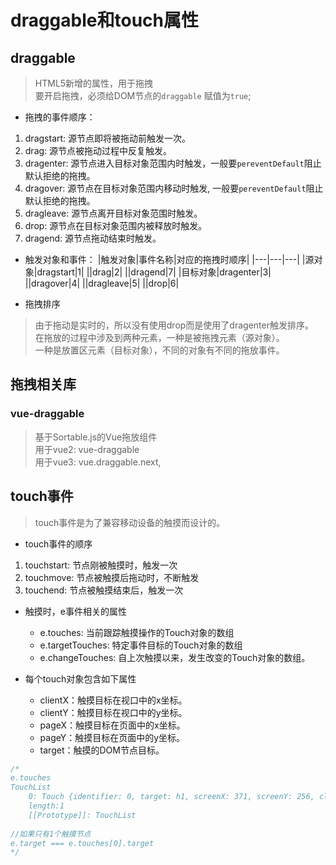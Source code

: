 # draggable和touch属性
## draggable
> HTML5新增的属性，用于拖拽  
> 要开启拖拽，必须给DOM节点的`draggable` 赋值为`true`;
- 拖拽的事件顺序：
1. dragstart: 源节点即将被拖动前触发一次。
2. drag: 源节点被拖动过程中反复触发。
3. dragenter: 源节点进入目标对象范围内时触发，一般要`pereventDefault`阻止默认拒绝的拖拽。
4. dragover: 源节点在目标对象范围内移动时触发, 一般要`pereventDefault`阻止默认拒绝的拖拽。
5. dragleave: 源节点离开目标对象范围时触发。
6. drop: 源节点在目标对象范围内被释放时触发。
7. dragend: 源节点拖动结束时触发。

- 触发对象和事件：
|触发对象|事件名称|对应的拖拽时顺序|
|---|---|---|
|源对象|dragstart|1|
||drag|2|
||dragend|7|
|目标对象|dragenter|3|
||dragover|4|
||dragleave|5|
||drop|6|

- 拖拽排序
> 由于拖动是实时的，所以没有使用drop而是使用了dragenter触发排序。  
> 在拖放的过程中涉及到两种元素，一种是被拖拽元素（源对象）。  
> 一种是放置区元素（目标对象），不同的对象有不同的拖放事件。  

## 拖拽相关库
### vue-draggable
> 基于Sortable.js的Vue拖放组件  
> 用于vue2: vue-draggable   
> 用于vue3: vue.draggable.next,

## touch事件
> touch事件是为了兼容移动设备的触摸而设计的。  
- touch事件的顺序
1. touchstart: 节点刚被触摸时，触发一次
2. touchmove: 节点被触摸后拖动时，不断触发
3. touchend: 节点被触摸结束后，触发一次

- 触摸时，e事件相关的属性
	- e.touches: 当前跟踪触摸操作的Touch对象的数组
	- e.targetTouches: 特定事件目标的Touch对象的数组
	- e.changeTouches: 自上次触摸以来，发生改变的Touch对象的数组。

- 每个touch对象包含如下属性
	- clientX：触摸目标在视口中的x坐标。
	- clientY：触摸目标在视口中的y坐标。
	- pageX：触摸目标在页面中的x坐标。
	- pageY：触摸目标在页面中的y坐标。
	- target：触摸的DOM节点目标。

```js
/*
e.touches
TouchList
	0: Touch {identifier: 0, target: h1, screenX: 371, screenY: 256, clientX: 167.25332641601562, …}
	length:1 
	[[Prototype]]: TouchList
	
//如果只有1个触摸节点
e.target === e.touches[0].target
*/
```